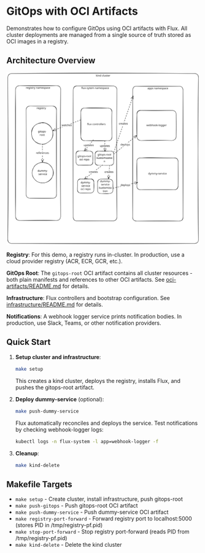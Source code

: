 # GitOps with OCI Artifacts

Demonstrates how to configure GitOps using OCI artifacts with Flux. All cluster deployments are managed from a single source of truth stored as OCI images in a registry.

## Architecture Overview

![Architecture Diagram](diagrams/architecture.excalidraw.svg)

**Registry**: For this demo, a registry runs in-cluster. In production, use a cloud provider registry (ACR, ECR, GCR, etc.).

**GitOps Root**: The `gitops-root` OCI artifact contains all cluster resources - both plain manifests and references to other OCI artifacts. See [oci-artifacts/README.md](oci-artifacts/README.md) for details.

**Infrastructure**: Flux controllers and bootstrap configuration. See [infrastructure/README.md](infrastructure/README.md) for details.

**Notifications**: A webhook logger service prints notification bodies. In production, use Slack, Teams, or other notification providers.

## Quick Start

1. **Setup cluster and infrastructure**:
   ```bash
   make setup
   ```
   This creates a kind cluster, deploys the registry, installs Flux, and pushes the gitops-root artifact.

2. **Deploy dummy-service** (optional):
   ```bash
   make push-dummy-service
   ```
   Flux automatically reconciles and deploys the service. Test notifications by checking webhook-logger logs:
   ```bash
   kubectl logs -n flux-system -l app=webhook-logger -f
   ```

3. **Cleanup**:
   ```bash
   make kind-delete
   ```

## Makefile Targets

- `make setup` - Create cluster, install infrastructure, push gitops-root
- `make push-gitops` - Push gitops-root OCI artifact
- `make push-dummy-service` - Push dummy-service OCI artifact
- `make registry-port-forward` - Forward registry port to localhost:5000 (stores PID in /tmp/registry-pf.pid)
- `make stop-port-forward` - Stop registry port-forward (reads PID from /tmp/registry-pf.pid)
- `make kind-delete` - Delete the kind cluster

